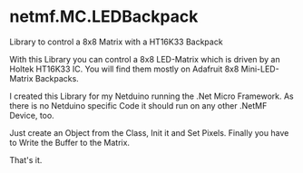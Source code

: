 # netmf.MC.LEDBackpack
Library to control a 8x8 Matrix with a HT16K33 Backpack

With this Library you can control a 8x8 LED-Matrix which is driven by an Holtek HT16K33 IC.
You will find them mostly on Adafruit 8x8 Mini-LED-Matrix Backpacks.

I created this Library for my Netduino running the .Net Micro Framework.
As there is no Netduino specific Code it should run on any other .NetMF Device, too.

Just create an Object from the Class, Init it and Set Pixels.
Finally you have to Write the Buffer to the Matrix.

That's it.
